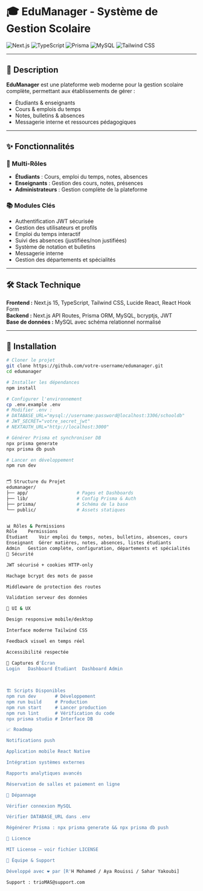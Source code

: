 
# 🎓 EduManager - Système de Gestion Scolaire

![Next.js](https://img.shields.io/badge/Next.js-15.0-black?style=for-the-badge&logo=next.js)
![TypeScript](https://img.shields.io/badge/TypeScript-5.0-blue?style=for-the-badge&logo=typescript)
![Prisma](https://img.shields.io/badge/Prisma-5.0-2D3748?style=for-the-badge&logo=prisma)
![MySQL](https://img.shields.io/badge/MySQL-8.0-4479A1?style=for-the-badge&logo=mysql)
![Tailwind CSS](https://img.shields.io/badge/Tailwind_CSS-3.0-38B2AC?style=for-the-badge&logo=tailwind-css)

---

## 📖 Description
**EduManager** est une plateforme web moderne pour la gestion scolaire complète, permettant aux établissements de gérer :
- Étudiants & enseignants  
- Cours & emplois du temps  
- Notes, bulletins & absences  
- Messagerie interne et ressources pédagogiques  
---

## ✨ Fonctionnalités

### 👥 Multi-Rôles
- **Étudiants** : Cours, emploi du temps, notes, absences  
- **Enseignants** : Gestion des cours, notes, présences  
- **Administrateurs** : Gestion complète de la plateforme  

### 📚 Modules Clés
- Authentification JWT sécurisée  
- Gestion des utilisateurs et profils  
- Emploi du temps interactif  
- Suivi des absences (justifiées/non justifiées)  
- Système de notation et bulletins  
- Messagerie interne  
- Gestion des départements et spécialités  

---

## 🛠️ Stack Technique
**Frontend :** Next.js 15, TypeScript, Tailwind CSS, Lucide React, React Hook Form  
**Backend :** Next.js API Routes, Prisma ORM, MySQL, bcryptjs, JWT  
**Base de données :** MySQL avec schéma relationnel normalisé  

---

## 🚀 Installation

```bash
# Cloner le projet
git clone https://github.com/votre-username/edumanager.git
cd edumanager

# Installer les dépendances
npm install

# Configurer l'environnement
cp .env.example .env
# Modifier .env :
# DATABASE_URL="mysql://username:password@localhost:3306/schooldb"
# JWT_SECRET="votre_secret_jwt"
# NEXTAUTH_URL="http://localhost:3000"

# Générer Prisma et synchroniser DB
npx prisma generate
npx prisma db push

# Lancer en développement
npm run dev


🗂️ Structure du Projet
edumanager/
├── app/                  # Pages et Dashboards
├── lib/                  # Config Prisma & Auth
├── prisma/               # Schéma de la base
└── public/               # Assets statiques


📊 Rôles & Permissions
Rôle	Permissions
Étudiant	Voir emploi du temps, notes, bulletins, absences, cours
Enseignant	Gérer matières, notes, absences, listes étudiants
Admin	Gestion complète, configuration, départements et spécialités
🔐 Sécurité

JWT sécurisé + cookies HTTP-only

Hachage bcrypt des mots de passe

Middleware de protection des routes

Validation serveur des données

🎨 UI & UX

Design responsive mobile/desktop

Interface moderne Tailwind CSS

Feedback visuel en temps réel

Accessibilité respectée

📸 Captures d'Écran
Login	Dashboard Étudiant	Dashboard Admin

	
	
🏗️ Scripts Disponibles
npm run dev       # Développement
npm run build     # Production
npm run start     # Lancer production
npm run lint      # Vérification du code
npx prisma studio # Interface DB

📈 Roadmap

Notifications push

Application mobile React Native

Intégration systèmes externes

Rapports analytiques avancés

Réservation de salles et paiement en ligne

🐛 Dépannage

Vérifier connexion MySQL

Vérifier DATABASE_URL dans .env

Régénérer Prisma : npx prisma generate && npx prisma db push

📄 Licence

MIT License – voir fichier LICENSE

👥 Équipe & Support

Développé avec ❤️ par [R'H Mohamed / Aya Rouissi / Sahar Yakoubi]

Support : trioMAS@support.com



